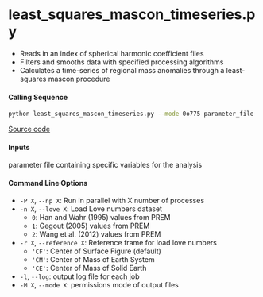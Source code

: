 least_squares_mascon_timeseries.py
==================================

 - Reads in an index of spherical harmonic coefficient files
 - Filters and smooths data with specified processing algorithms
 - Calculates a time-series of regional mass anomalies through a least-squares mascon procedure

#### Calling Sequence
```bash
python least_squares_mascon_timeseries.py --mode 0o775 parameter_file
```
[Source code](https://github.com/tsutterley/read-GRACE-harmonics/blob/main/scripts/least_squares_mascon_timeseries.py)

#### Inputs
   parameter file containing specific variables for the analysis

#### Command Line Options
 - `-P X`, `--np X`: Run in parallel with X number of processes
 - `-n X`, `--love X`: Load Love numbers dataset
      * `0`: Han and Wahr (1995) values from PREM
      * `1`: Gegout (2005) values from PREM
      * `2`: Wang et al. (2012) values from PREM
 - `-r X`, `--reference X`: Reference frame for load love numbers
      * `'CF'`: Center of Surface Figure (default)
      * `'CM'`: Center of Mass of Earth System
      * `'CE'`: Center of Mass of Solid Earth
 - `-l`, `--log`: output log file for each job
 - `-M X`, `--mode X`: permissions mode of output files
